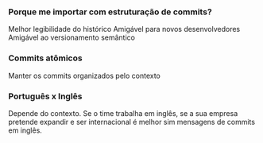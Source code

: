 ### Porque me importar com estruturação de commits?
Melhor legibilidade do histórico
Amigável para novos desenvolvedores
Amigável ao versionamento semântico

### Commits atômicos
Manter os commits organizados pelo contexto

### Português x Inglês
Depende do contexto. Se o time trabalha em inglês, se
a sua empresa pretende expandir e ser internacional
é melhor sim mensagens de commits em inglês.


